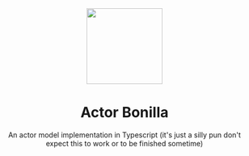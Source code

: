 <div align="center">
    <img style="width:150px;" src="https://conteudo.imguol.com.br/c/entretenimento/6a/2019/01/17/o-ator-mexicano-hector-bonilla-em-1979-e-atualmente-1547766366759_v2_1x1.jpg" />
</div>

<div align="center">
    <h1>Actor Bonilla</h1>
</div>

<div align="center">
    An actor model implementation in Typescript (it's just a silly pun don't expect this to work or to be finished sometime)
</div>

